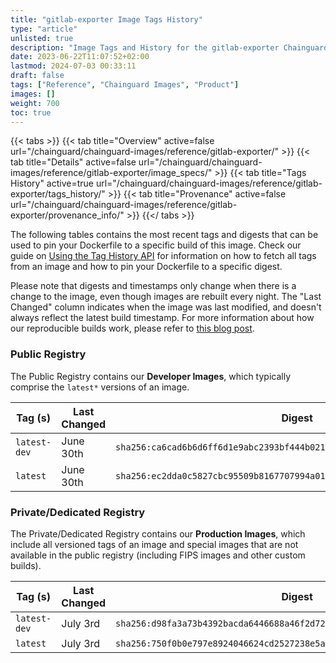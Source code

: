 ```yaml
---
title: "gitlab-exporter Image Tags History"
type: "article"
unlisted: true
description: "Image Tags and History for the gitlab-exporter Chainguard Image"
date: 2023-06-22T11:07:52+02:00
lastmod: 2024-07-03 00:33:11
draft: false
tags: ["Reference", "Chainguard Images", "Product"]
images: []
weight: 700
toc: true
---
```


{{< tabs >}}
{{< tab title="Overview" active=false url="/chainguard/chainguard-images/reference/gitlab-exporter/" >}}
{{< tab title="Details" active=false url="/chainguard/chainguard-images/reference/gitlab-exporter/image_specs/" >}}
{{< tab title="Tags History" active=true url="/chainguard/chainguard-images/reference/gitlab-exporter/tags_history/" >}}
{{< tab title="Provenance" active=false url="/chainguard/chainguard-images/reference/gitlab-exporter/provenance_info/" >}}
{{</ tabs >}}

The following tables contains the most recent tags and digests that can be used to pin your Dockerfile to a specific build of this image. Check our guide on [Using the Tag History API](/chainguard/chainguard-images/using-the-tag-history-api/) for information on how to fetch all tags from an image and how to pin your Dockerfile to a specific digest.

Please note that digests and timestamps only change when there is a change to the image, even though images are rebuilt every night. The "Last Changed" column indicates when the image was last modified, and doesn't always reflect the latest build timestamp. For more information about how our reproducible builds work, please refer to [this blog post](https://www.chainguard.dev/unchained/reproducing-chainguards-reproducible-image-builds).

### Public Registry
The Public Registry contains our **Developer Images**, which typically comprise the `latest*` versions of an image.

| Tag (s)       | Last Changed | Digest                                                                    |
|---------------|--------------|---------------------------------------------------------------------------|
|  `latest-dev` | June 30th    | `sha256:ca6cad6b6d6ff6d1e9abc2393bf444b021ba2ebcc137018717667be2bace6528` |
|  `latest`     | June 30th    | `sha256:ec2dda0c5827cbc95509b8167707994a01a887a8deb3197458c7d35405975d84` |


### Private/Dedicated Registry
The Private/Dedicated Registry contains our **Production Images**, which include all versioned tags of an image and special images that are not available in the public registry (including FIPS images and other custom builds).

| Tag (s)       | Last Changed | Digest                                                                    |
|---------------|--------------|---------------------------------------------------------------------------|
|  `latest-dev` | July 3rd     | `sha256:d98fa3a73b4392bacda6446688a46f2d72c518cf2958cb32b4211a6ca13b8820` |
|  `latest`     | July 3rd     | `sha256:750f0b0e797e8924046624cd2527238e5a9b818ddc82cd7e4d3d2d3aa794dbe1` |

